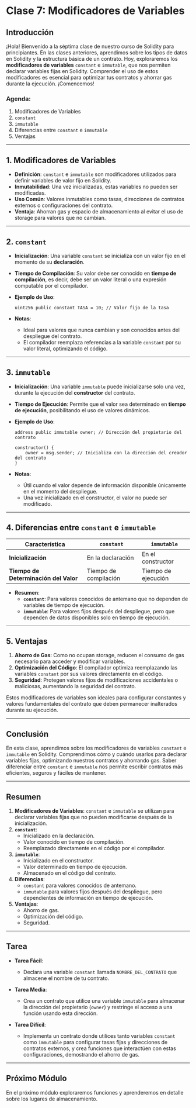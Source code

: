 # Clase 7: **Modificadores de Variables**

## Introducción

¡Hola! Bienvenido a la séptima clase de nuestro curso de Solidity para principiantes. En las clases anteriores, aprendimos sobre los tipos de datos en Solidity y la estructura básica de un contrato. Hoy, exploraremos los **modificadores de variables** `constant` e `immutable`, que nos permiten declarar variables fijas en Solidity. Comprender el uso de estos modificadores es esencial para optimizar tus contratos y ahorrar gas durante la ejecución. ¡Comencemos!

### Agenda:

1. Modificadores de Variables  
2. `constant`  
3. `immutable`  
4. Diferencias entre `constant` e `immutable`  
5. Ventajas  

---

## 1. Modificadores de Variables

- **Definición**: `constant` e `immutable` son modificadores utilizados para definir variables de valor fijo en Solidity.  
- **Inmutabilidad**: Una vez inicializadas, estas variables no pueden ser modificadas.  
- **Uso Común**: Valores inmutables como tasas, direcciones de contratos externos o configuraciones del contrato.  
- **Ventaja**: Ahorran gas y espacio de almacenamiento al evitar el uso de storage para valores que no cambian.  

---

## 2. `constant`

- **Inicialización**: Una variable `constant` se inicializa con un valor fijo en el momento de su **declaración**.  
- **Tiempo de Compilación**: Su valor debe ser conocido en **tiempo de compilación**, es decir, debe ser un valor literal o una expresión computable por el compilador.  
- **Ejemplo de Uso**:

  ```solidity
  uint256 public constant TASA = 10; // Valor fijo de la tasa
  ```

- **Notas**:
  - Ideal para valores que nunca cambian y son conocidos antes del despliegue del contrato.  
  - El compilador reemplaza referencias a la variable `constant` por su valor literal, optimizando el código.  

---

## 3. `immutable`

- **Inicialización**: Una variable `immutable` puede inicializarse solo una vez, durante la ejecución del **constructor** del contrato.  
- **Tiempo de Ejecución**: Permite que el valor sea determinado en **tiempo de ejecución**, posibilitando el uso de valores dinámicos.  
- **Ejemplo de Uso**:

  ```solidity
  address public immutable owner; // Dirección del propietario del contrato

  constructor() {
      owner = msg.sender; // Inicializa con la dirección del creador del contrato
  }
  ```

- **Notas**:
  - Útil cuando el valor depende de información disponible únicamente en el momento del despliegue.  
  - Una vez inicializado en el constructor, el valor no puede ser modificado.  

---

## 4. Diferencias entre `constant` e `immutable`

| Característica                       | `constant`               | `immutable`              |
|--------------------------------------|--------------------------|--------------------------|
| **Inicialización**                   | En la declaración        | En el constructor        |
| **Tiempo de Determinación del Valor**| Tiempo de compilación    | Tiempo de ejecución      |

- **Resumen**:
  - **`constant`**: Para valores conocidos de antemano que no dependen de variables de tiempo de ejecución.  
  - **`immutable`**: Para valores fijos después del despliegue, pero que dependen de datos disponibles solo en tiempo de ejecución.  

---

## 5. Ventajas

1. **Ahorro de Gas**: Como no ocupan storage, reducen el consumo de gas necesario para acceder y modificar variables.  
2. **Optimización del Código**: El compilador optimiza reemplazando las variables `constant` por sus valores directamente en el código.  
3. **Seguridad**: Protegen valores fijos de modificaciones accidentales o maliciosas, aumentando la seguridad del contrato.  

Estos modificadores de variables son ideales para configurar constantes y valores fundamentales del contrato que deben permanecer inalterados durante su ejecución.  

---

## Conclusión

En esta clase, aprendimos sobre los modificadores de variables `constant` e `immutable` en Solidity. Comprendimos cómo y cuándo usarlos para declarar variables fijas, optimizando nuestros contratos y ahorrando gas. Saber diferenciar entre `constant` e `immutable` nos permite escribir contratos más eficientes, seguros y fáciles de mantener.  

---

## Resumen

1. **Modificadores de Variables**: `constant` e `immutable` se utilizan para declarar variables fijas que no pueden modificarse después de la inicialización.  
2. **`constant`**:
   - Inicializado en la declaración.  
   - Valor conocido en tiempo de compilación.  
   - Reemplazado directamente en el código por el compilador.  
3. **`immutable`**:
   - Inicializado en el constructor.  
   - Valor determinado en tiempo de ejecución.  
   - Almacenado en el código del contrato.  
4. **Diferencias**:
   - `constant` para valores conocidos de antemano.  
   - `immutable` para valores fijos después del despliegue, pero dependientes de información en tiempo de ejecución.  
5. **Ventajas**:
   - Ahorro de gas.  
   - Optimización del código.  
   - Seguridad.  

---

## Tarea

- **Tarea Fácil**:
  - Declara una variable `constant` llamada `NOMBRE_DEL_CONTRATO` que almacene el nombre de tu contrato.  

- **Tarea Media**:
  - Crea un contrato que utilice una variable `immutable` para almacenar la dirección del propietario (`owner`) y restringe el acceso a una función usando esta dirección.  

- **Tarea Difícil**:
  - Implementa un contrato donde utilices tanto variables `constant` como `immutable` para configurar tasas fijas y direcciones de contratos externos, y crea funciones que interactúen con estas configuraciones, demostrando el ahorro de gas.  

---

## Próximo Módulo

En el próximo módulo exploraremos funciones y aprenderemos en detalle sobre los lugares de almacenamiento. 